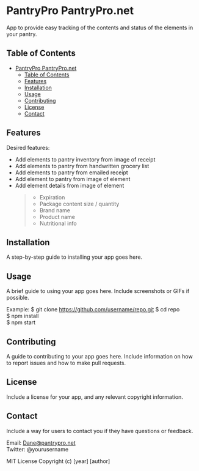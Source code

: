 # PantryPro PantryPro.net
App to provide easy tracking of the contents and status of the elements in your pantry.

## Table of Contents

- [PantryPro PantryPro.net](#pantrypro-pantrypronet)
  - [Table of Contents](#table-of-contents)
  - [Features](#features)
  - [Installation](#installation)
  - [Usage](#usage)
  - [Contributing](#contributing)
  - [License](#license)
  - [Contact](#contact)

## Features

Desired features: 

- Add elements to pantry inventory from image of receipt
- Add elements to pantry from handwritten grocery list
- Add elements to pantry from emailed receipt 
- Add element to pantry from image of element
- Add element details from image of element
  > * Expiration
  > * Package content size / quantity
  > * Brand name
  > * Product name
  > * Nutritional info


## Installation

A step-by-step guide to installing your app goes here.



## Usage

A brief guide to using your app goes here. Include screenshots or GIFs if possible.


Example:
$ git clone https://github.com/username/repo.git 
$ cd repo  
$ npm install  
$ npm start  

## Contributing

A guide to contributing to your app goes here. Include information on how to report issues and how to make pull requests.

## License

Include a license for your app, and any relevant copyright information.


## Contact

Include a way for users to contact you if they have questions or feedback.

Email: Dane@pantrypro.net   
Twitter: @yourusername


MIT License
Copyright (c) [year] [author]
